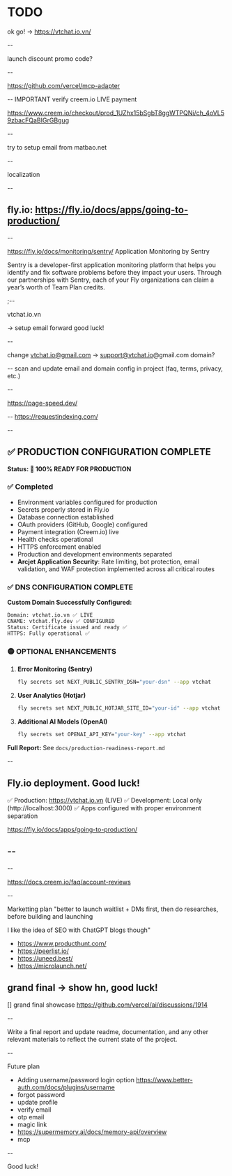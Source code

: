 # TODO

ok go! -> https://vtchat.io.vn/

--

launch discount promo code?

--

https://github.com/vercel/mcp-adapter

--
IMPORTANT verify creem.io LIVE payment

https://www.creem.io/checkout/prod_1UZhx15bSgbT8ggWTPQNi/ch_4oVL59zbacFQaBIGrGBgug

--

try to setup email from matbao.net

--

localization

--

fly.io: https://fly.io/docs/apps/going-to-production/
--
--

https://fly.io/docs/monitoring/sentry/
 Application Monitoring by Sentry

Sentry is a developer-first application monitoring platform that helps you identify and fix software problems before they impact your users. Through our partnerships with Sentry, each of your Fly organizations can claim a year’s worth of Team Plan credits.

;--

vtchat.io.vn

-> setup email forward
good luck!

--

change vtchat.io@gmail.com -> support@vtchat.io@gmail.com domain?

--
scan and update email and domain config in project (faq, terms, privacy, etc.)

--

https://page-speed.dev/

--
https://requestindexing.com/

--

## ✅ PRODUCTION CONFIGURATION COMPLETE

**Status: 💯 100% READY FOR PRODUCTION**

### ✅ Completed
- Environment variables configured for production
- Secrets properly stored in Fly.io
- Database connection established
- OAuth providers (GitHub, Google) configured
- Payment integration (Creem.io) live
- Health checks operational
- HTTPS enforcement enabled
- Production and development environments separated
- **Arcjet Application Security**: Rate limiting, bot protection, email validation, and WAF protection implemented across all critical routes

### ✅ DNS CONFIGURATION COMPLETE
**Custom Domain Successfully Configured:**
```
Domain: vtchat.io.vn ✅ LIVE
CNAME: vtchat.fly.dev ✅ CONFIGURED
Status: Certificate issued and ready ✅
HTTPS: Fully operational ✅
```

### 🟡 OPTIONAL ENHANCEMENTS
1. **Error Monitoring (Sentry)**
   ```bash
   fly secrets set NEXT_PUBLIC_SENTRY_DSN="your-dsn" --app vtchat
   ```

2. **User Analytics (Hotjar)**
   ```bash
   fly secrets set NEXT_PUBLIC_HOTJAR_SITE_ID="your-id" --app vtchat
   ```

3. **Additional AI Models (OpenAI)**
   ```bash
   fly secrets set OPENAI_API_KEY="your-key" --app vtchat
   ```

**Full Report:** See `docs/production-readiness-report.md`

--
## Fly.io deployment. Good luck!

✅ Production: https://vtchat.io.vn (LIVE)
✅ Development: Local only (http://localhost:3000)
✅ Apps configured with proper environment separation

https://fly.io/docs/apps/going-to-production/

--
--

--

<https://docs.creem.io/faq/account-reviews>

--

Marketting plan
"better to launch waitlist + DMs first, then do researches, before building and launching

I like the idea of SEO with ChatGPT blogs though"

+ https://www.producthunt.com/
+ https://peerlist.io/
+ https://uneed.best/
+ https://microlaunch.net/


grand final -> show hn, good luck!
--

[] grand final showcase <https://github.com/vercel/ai/discussions/1914>

--

Write a final report and update readme, documentation, and any other relevant materials to reflect the current state of the project.

--

Future plan
+ Adding username/password login option https://www.better-auth.com/docs/plugins/username
+ forgot password
+ update profile
+ verify email
+ otp email
+ magic link
+ https://supermemory.ai/docs/memory-api/overview
+ mcp

--

Good luck!
